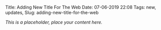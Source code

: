 Title: Adding New Title For The Web
Date: 07-06-2019 22:08
Tags: new, updates,
Slug: adding-new-title-for-the-web

*This is a placeholder, place your content here.*
